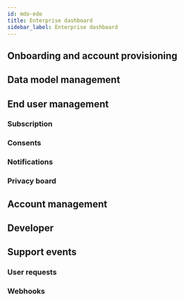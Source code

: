 ```yaml
---
id: mdo-edo
title: Enterprise dashboard
sidebar_label: Enterprise dashboard
---
```


## Onboarding and account provisioning


## Data model management


## End user management

### Subscription

### Consents

### Notifications

### Privacy board 

## Account management

## Developer

## Support events

### User requests

### Webhooks
